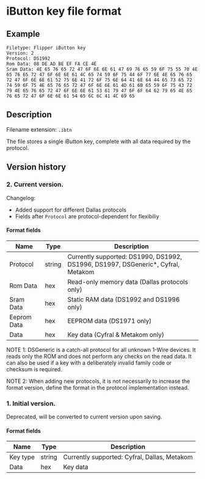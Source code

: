 # iButton key file format

## Example

```
Filetype: Flipper iButton key
Version: 2
Protocol: DS1992
Rom Data: 08 DE AD BE EF FA CE 4E
Sram Data: 4E 65 76 65 72 47 6F 6E 6E 61 47 69 76 65 59 6F 75 55 70 4E 65 76 65 72 47 6F 6E 6E 61 4C 65 74 59 6F 75 44 6F 77 6E 4E 65 76 65 72 47 6F 6E 6E 61 52 75 6E 41 72 6F 75 6E 64 41 6E 64 44 65 73 65 72 74 59 6F 75 4E 65 76 65 72 47 6F 6E 6E 61 4D 61 6B 65 59 6F 75 43 72 79 4E 65 76 65 72 47 6F 6E 6E 61 53 61 79 47 6F 6F 64 62 79 65 4E 65 76 65 72 47 6F 6E 6E 61 54 65 6C 6C 41 4C 69 65
```

## Description

Filename extension: `.ibtn`

The file stores a single iButton key, complete with all data required by the protocol.

## Version history
### 2. Current version.
Changelog:
- Added support for different Dallas protocols
- Fields after `Protocol` are protocol-dependent for flexibiliy

#### Format fields

| Name        | Type   | Description                                  |
| ----------- | ------ | -------------------------------------------- |
| Protocol    | string | Currently supported: DS1990, DS1992, DS1996, DS1997, DSGeneric*, Cyfral, Metakom |
| Rom Data    | hex    | Read-only memory data (Dallas protocols only) |
| Sram Data   | hex    | Static RAM data (DS1992 and DS1996 only)
| Eeprom Data | hex    | EEPROM data (DS1971 only)
| Data        | hex    | Key data (Cyfral & Metakom only)              |

NOTE 1: DSGeneric is a catch-all protocol for all unknown 1-Wire devices. It reads only the ROM and does not perform any checks on the read data. 
It can also be used if a key with a deliberately invalid family code or checksum is required.

NOTE 2: When adding new protocols, it is not necessarily to increase the format version, define the format in the protocol implementation instead.

### 1. Initial version.
Deprecated, will be converted to current version upon saving.

#### Format fields

| Name     | Type   | Description                                  |
| -------- | ------ | -------------------------------------------- |
| Key type | string | Currently supported: Cyfral, Dallas, Metakom |
| Data     | hex    | Key data                                     |



